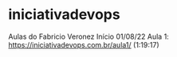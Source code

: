 # iniciativadevops
Aulas do Fabricio Veronez
Início 01/08/22
Aula 1: https://iniciativadevops.com.br/aula1/
(1:19:17)
